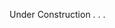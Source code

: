 <!--
 * Description:  Liquid Engine Platform Layer
 * Author:       Alicia Amarilla (smushyaa@gmail.com)
 * File Created: September 27, 2023
-->

Under Construction . . .

